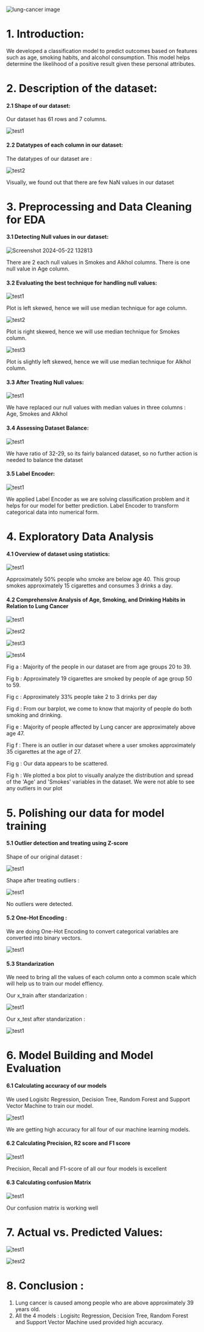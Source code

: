
![lung-cancer image](https://github.com/Mervin50/ML_Project2_LungCancer_Classification/assets/167336864/6aa73e10-dc40-4fcf-a54d-c01506521d4e)

# 1. Introduction:
We developed a classification model to predict outcomes based on features such as age, smoking habits, and alcohol consumption. This model helps determine the likelihood of a positive result given these personal attributes.

# 2. Description of the dataset:

#### 2.1 Shape of our dataset:
Our dataset has 61 rows and 7 columns.

![test1](https://github.com/Mervin50/ML_Project2_LungCancer_Classification/assets/167336864/863ec6f8-7f0e-444d-9478-20de60638592)

#### 2.2 Datatypes of each column in our dataset:
The datatypes of our dataset are : 

![test2](https://github.com/Mervin50/ML_Project2_LungCancer_Classification/assets/167336864/4af6acc7-a825-4f89-a45d-92c729aced08)


Visually, we found out that there are few NaN values in our dataset

# 3. Preprocessing and Data Cleaning for EDA

#### 3.1 Detecting Null values in our dataset:

![Screenshot 2024-05-22 132813](https://github.com/Mervin50/ML_Project2_LungCancer_Classification/assets/167336864/667e87e4-f5cc-4458-b100-74d6e5615383)

There are 2 each null values in Smokes and Alkhol columns. There is one null value in Age column. 

#### 3.2 Evaluating the best technique for handling null values:

![test1](https://github.com/Mervin50/ML_Project2_LungCancer_Classification/assets/167336864/50a20522-fae1-4db2-9f70-4ff7ef46dd1d)

Plot is left skewed, hence we will use median technique for age column.

![test2](https://github.com/Mervin50/ML_Project2_LungCancer_Classification/assets/167336864/83fe3959-52b8-4dad-a7aa-4b0f68a4cda5)

 Plot is right skewed, hence we will use median technique for Smokes column.

![test3](https://github.com/Mervin50/ML_Project2_LungCancer_Classification/assets/167336864/e01501b0-2c3f-41b8-ad67-2b96ce8512ae)

Plot is slightly left skewed, hence we will use median technique for Alkhol column.

#### 3.3 After Treating Null values:

![test1](https://github.com/Mervin50/ML_Project2_LungCancer_Classification/assets/167336864/21b08ffb-e135-4110-8327-5b1fcae24ba5)

We have replaced our null values with median values in three columns : Age, Smokes and Alkhol

#### 3.4 Assessing Dataset Balance: 

![test1](https://github.com/Mervin50/ML_Project2_LungCancer_Classification/assets/167336864/7fdb2e12-a8d0-4743-b83f-bc26df76f5dd)

We have ratio of 32-29, so its fairly balanced dataset, so no further action is needed to balance the dataset

#### 3.5 Label Encoder:

![test1](https://github.com/Mervin50/ML_Project2_LungCancer_Classification/assets/167336864/02431943-2216-41dd-8d5c-fecb38b6e757)

We applied Label Encoder as we are solving classification problem and it helps for our model for better prediction. Label Encoder to transform categorical data into numerical form.

# 4. Exploratory Data Analysis

#### 4.1 Overview of dataset using statistics:

![test1](https://github.com/Mervin50/ML_Project2_LungCancer_Classification/assets/167336864/d5b38c22-cae2-4f8d-bc3c-689f69cd1e0e)

Approximately 50% people who smoke are below age 40. This group smokes approximately 15 cigarettes and consumes 3 drinks a day.

#### 4.2 Comprehensive Analysis of Age, Smoking, and Drinking Habits in Relation to Lung Cancer

![test1](https://github.com/Mervin50/ML_Project2_LungCancer_Classification/assets/167336864/fac4d932-0f9e-4e67-92ce-a12f6a772892)

![test2](https://github.com/Mervin50/ML_Project2_LungCancer_Classification/assets/167336864/8386c7e2-061d-4726-8895-e3ba806526cb)

![test3](https://github.com/Mervin50/ML_Project2_LungCancer_Classification/assets/167336864/bad18162-dc2c-42ed-8791-96f5aa8e602b)

![test4](https://github.com/Mervin50/ML_Project2_LungCancer_Classification/assets/167336864/3d5ac5ba-a32c-4a7a-be50-b460175fea68)

Fig a : Majority of the people in our dataset are from age groups 20 to 39.

Fig b : Approximately 19 cigarettes are smoked by people of age group 50 to 59.

Fig c : Approximately 33% people take 2 to 3 drinks per day

Fig d : From our barplot, we come to know that majority of people do both smoking and drinking.

Fig e : Majority of people affected by Lung cancer are approximately above age 47.

Fig f : There is an outlier in our dataset where a user smokes approximately 35 cigarettes at the age of 27. 

Fig g : Our data appears to be scattered.

Fig h : We plotted a box plot to visually analyze the distribution and spread of the 'Age' and 'Smokes' variables in the dataset. We were not able to see any outliers in our plot


# 5. Polishing our data for model training

#### 5.1 Outlier detection and treating using Z-score

Shape of our original dataset :

![test1](https://github.com/Mervin50/ML_Project2_LungCancer_Classification/assets/167336864/4b8baa6b-60e4-450a-920e-58fdb2c0ac41)

Shape after treating outliers :

![test1](https://github.com/Mervin50/ML_Project2_LungCancer_Classification/assets/167336864/4b8baa6b-60e4-450a-920e-58fdb2c0ac41)

No outliers were detected.

#### 5.2 One-Hot Encoding :

We are doing One-Hot Encoding to convert categorical variables are converted into binary vectors.

![test1](https://github.com/Mervin50/ML_Project2_LungCancer_Classification/assets/167336864/a50eb7dc-4034-45dc-8983-5174475de613)

#### 5.3 Standarization

We need to bring all the values of each column onto a common scale which will help us to train our model effiency.

Our x_train after standarization :

![test1](https://github.com/Mervin50/ML_Project2_LungCancer_Classification/assets/167336864/32f9a6dc-f184-416f-b549-c5d932e08c8b)

Our x_test after standarization :

![test1](https://github.com/Mervin50/ML_Project2_LungCancer_Classification/assets/167336864/211856bb-5483-44fc-89f3-3e73e115cb6c)

# 6. Model Building and Model Evaluation

#### 6.1 Calculating accuracy of our models

We used Logisitc Regression, Decision Tree, Random Forest and Support Vector Machine to train our model.

![test1](https://github.com/Mervin50/ML_Project2_LungCancer_Classification/assets/167336864/f34ccbe2-42eb-4649-b02c-f0fd63d79669)

We are getting high accuracy for all four of our machine learning models.

#### 6.2 Calculating Precision, R2 score and F1 score

![test1](https://github.com/Mervin50/ML_Project2_LungCancer_Classification/assets/167336864/0334b109-77ea-4066-b53b-1d762ae4d107)

Precision, Recall and F1-score of all our four models is excellent

#### 6.3 Calculating confusion Matrix

![test1](https://github.com/Mervin50/ML_Project2_LungCancer_Classification/assets/167336864/0f901358-70a9-4269-b579-cdf7b34dcf48)

Our confusion matrix is working well


# 7. Actual vs. Predicted Values:

![test1](https://github.com/Mervin50/ML_Project2_LungCancer_Classification/assets/167336864/17bcb751-e8d8-4178-a098-0bf4fb54fc2d)

![test2](https://github.com/Mervin50/ML_Project2_LungCancer_Classification/assets/167336864/8286ab87-7994-4748-a256-631d6bf03da1)


# 8. Conclusion : 

1. Lung cancer is caused among people who are above approximately 39 years old.
2. All the 4 models : Logisitc Regression, Decision Tree, Random Forest and Support Vector Machine used provided high accuracy.



















